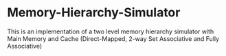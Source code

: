 # Memory-Hierarchy-Simulator
This is an implementation of a two level memory hierarchy simulator with Main Memory and Cache (Direct-Mapped, 2-way Set Associative and Fully Associative)
